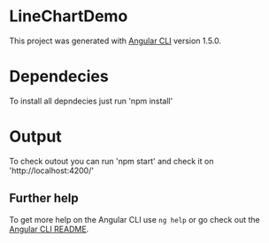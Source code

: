 # LineChartDemo

This project was generated with [Angular CLI](https://github.com/angular/angular-cli) version 1.5.0.

# Dependecies
To install all depndecies just run 'npm install'

# Output

To check outout you can run 'npm start' and check it on 'http://localhost:4200/'

## Further help

To get more help on the Angular CLI use `ng help` or go check out the [Angular CLI README](https://github.com/angular/angular-cli/blob/master/README.md).
